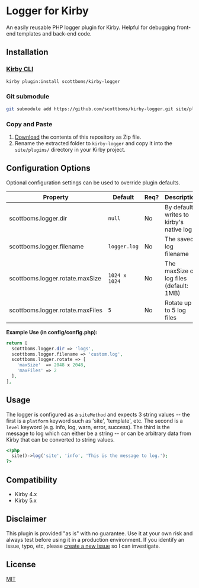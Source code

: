 # Logger for Kirby

An easily reusable PHP logger plugin for Kirby. Helpful for debugging front-end templates and back-end code.

## Installation

### [Kirby CLI](https://github.com/getkirby/cli)

```bash
kirby plugin:install scottboms/kirby-logger
```

### Git submodule

```bash
git submodule add https://github.com/scottboms/kirby-logger.git site/plugins/kirby-logger
```

### Copy and Paste

1. [Download](https://github.com/scottboms/kirby-logger/archive/main.zip) the contents of this repository as Zip file.
2. Rename the extracted folder to `kirby-logger` and copy it into the `site/plugins/` directory in your Kirby project.

## Configuration Options

Optional configuration settings can be used to override plugin defaults.

| Property                         | Default       | Req? | Description                                    |
|----------------------------------|---------------|------|------------------------------------------------|
| scottboms.logger.dir             | `null`        | No   | By default writes to kirby's native log        |
| scottboms.logger.filename        | `logger.log`  | No   | The saved log filename                         |
| scottboms.logger.rotate.maxSize  | `1024 x 1024` | No   | The maxSize of log files (default: 1MB)        |
| scottboms.logger.rotate.maxFiles | `5`           | No   | Rotate up to 5 log files                       |

**Example Use (in config/config.php):**

```php
return [
  scottboms.logger.dir => 'logs',
  scottboms.logger.filename => 'custom.log',
  scottboms.logger.rotate => [
    'maxSize'  => 2048 x 2048,
    'maxFiles' => 2
  ],
],
```

## Usage

The logger is configured as a `siteMethod` and expects 3 string values -- the first is a `platform` keyword such as 'site', 'template', etc. The second is a `level` keyword (e.g. info, log, warn, error, success). The third is the message to log which can either be a string -- or can be arbitrary data from Kirby that can be converted to string values.

```php
<?php
  site()->log('site', 'info', 'This is the message to log.');
?>
```

## Compatibility

* Kirby 4.x
* Kirby 5.x


## Disclaimer

This plugin is provided "as is" with no guarantee. Use it at your own risk and always test before using it in a production environment. If you identify an issue, typo, etc, please [create a new issue](/issues/new) so I can investigate.


## License

[MIT](https://opensource.org/licenses/MIT)
